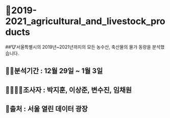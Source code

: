 # 🐄2019-2021_agricultural_and_livestock_products
##🐮서울특별시의 2019년~2021년까지의 모든 농수산, 축산물의 물가 동량을 분석했습니다.

## 🐱‍🏍분석기간 : 12월 29일 ~ 1월 3일
## 👨‍👩‍👦‍👦조사자 : 박지훈, 이상준, 변수진, 임채원
## 🐣출처 : 서울 열린 데이터 광장
